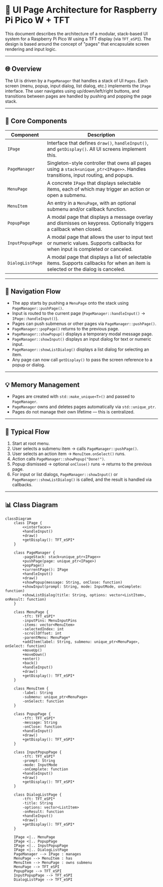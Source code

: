 # 🧭 UI Page Architecture for Raspberry Pi Pico W + TFT

This document describes the architecture of a modular, stack-based UI system for a Raspberry Pi Pico W using a TFT display (via `TFT_eSPI`). The design is based around the concept of "pages" that encapsulate screen rendering and input logic.

---

## 🌐 Overview

The UI is driven by a `PageManager` that handles a stack of UI `Pages`. Each screen (menu, popup, input dialog, list dialog, etc.) implements the `IPage` interface. The user navigates using up/down/left/right buttons, and transitions between pages are handled by pushing and popping the page stack.

---

## 🧱 Core Components

| Component          | Description                                                                 |
|---------------------|-----------------------------------------------------------------------------|
| `IPage`            | Interface that defines `draw()`, `handleInput()`, and `getDisplay()`. All UI screens implement this. |
| `PageManager`      | Singleton-style controller that owns all pages using a `stack<unique_ptr<IPage>>`. Handles transitions, input routing, and popups. |
| `MenuPage`         | A concrete `IPage` that displays selectable items, each of which may trigger an action or open a submenu. |
| `MenuItem`         | An entry in a `MenuPage`, with an optional submenu and/or callback function. |
| `PopupPage`        | A modal page that displays a message overlay and dismisses on keypress. Optionally triggers a callback when closed. |
| `InputPopupPage`   | A modal page that allows the user to input text or numeric values. Supports callbacks for when input is completed or canceled. |
| `DialogListPage`   | A modal page that displays a list of selectable items. Supports callbacks for when an item is selected or the dialog is canceled. |

---

## 🔁 Navigation Flow

- The app starts by pushing a `MenuPage` onto the stack using `PageManager::pushPage()`.
- Input is routed to the current page (`PageManager::handleInput()` → `IPage::handleInput()`).
- Pages can push submenus or other pages via `PageManager::pushPage()`.
- `PageManager::popPage()` returns to the previous page.
- `PageManager::showPopup()` displays a temporary modal message page.
- `PageManager::showInput()` displays an input dialog for text or numeric input.
- `PageManager::showListDialog()` displays a list dialog for selecting an item.
- Any page can now call `getDisplay()` to pass the screen reference to a popup or dialog.

---

## 💡 Memory Management

- Pages are created with `std::make_unique<T>()` and passed to `PageManager`.
- `PageManager` owns and deletes pages automatically via `std::unique_ptr`.
- Pages do not manage their own lifetime — this is centralized.

---

## 🔄 Typical Flow

1. Start at root menu.
2. User selects a submenu item → calls `PageManager::pushPage()`.
3. User selects an action item → `MenuItem.onSelect()` runs.
4. Action calls `PageManager::showPopup("Done!")`.
5. Popup dismissed → optional `onClose()` runs → returns to the previous page.
6. For input or list dialogs, `PageManager::showInput()` or `PageManager::showListDialog()` is called, and the result is handled via callbacks.

---

## 📊 Class Diagram

```mermaid
classDiagram
    class IPage {
        <<interface>>
        +handleInput()
        +draw()
        +getDisplay(): TFT_eSPI*
    }

    class PageManager {
        -pageStack: stack<unique_ptr<IPage>>
        +pushPage(page: unique_ptr<IPage>)
        +popPage()
        +currentPage(): IPage
        +handleInput()
        +draw()
        +showPopup(message: String, onClose: function)
        +showInput(prompt: String, mode: InputMode, onComplete: function)
        +showListDialog(title: String, options: vector<ListItem>, onResult: function)
    }

    class MenuPage {
        -tft: TFT_eSPI*
        -inputPins: MenuInputPins
        -items: vector<MenuItem>
        -selectedIndex: int
        -scrollOffset: int
        -parentMenu: MenuPage*
        +addItem(label: String, submenu: unique_ptr<MenuPage>, onSelect: function)
        +moveUp()
        +moveDown()
        +enter()
        +back()
        +handleInput()
        +draw()
        +getDisplay(): TFT_eSPI*
    }

    class MenuItem {
        -label: String
        -submenu: unique_ptr<MenuPage>
        -onSelect: function
    }

    class PopupPage {
        -tft: TFT_eSPI*
        -message: String
        -onClose: function
        +handleInput()
        +draw()
        +getDisplay(): TFT_eSPI*
    }

    class InputPopupPage {
        -tft: TFT_eSPI*
        -prompt: String
        -mode: InputMode
        -onComplete: function
        +handleInput()
        +draw()
        +getDisplay(): TFT_eSPI*
    }

    class DialogListPage {
        -tft: TFT_eSPI*
        -title: String
        -options: vector<ListItem>
        -onResult: function
        +handleInput()
        +draw()
        +getDisplay(): TFT_eSPI*
    }

    IPage <|.. MenuPage
    IPage <|.. PopupPage
    IPage <|.. InputPopupPage
    IPage <|.. DialogListPage
    PageManager --> IPage : manages
    MenuPage --> MenuItem : has
    MenuItem --> MenuPage : owns submenu
    MenuPage --> TFT_eSPI
    PopupPage --> TFT_eSPI
    InputPopupPage --> TFT_eSPI
    DialogListPage --> TFT_eSPI

